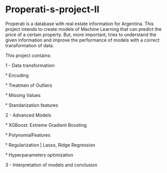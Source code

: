 # Properati-s-project-II

Properati is a database with real estate information for Argentina. This project intends to create models of Machine Learning that can predict the price of a certain property. But, more important, tries to understand the given information and improve the performance of models with a correct transformation of data.

This project contains:

1 - Data transformation:

  ° Encoding
  
  ° Treatmen of Outliers
  
  ° Missing Values
  
  ° Standarization features



2 - Advanced Models

  ° XGBoost: Extreme Gradient Boosting
  
  ° PolynomialFeatures
  
  ° Regularization | Lasso, Ridge Regression
  
  ° Hyperparameters optimization



3 - Interpretation of models and conclusion
